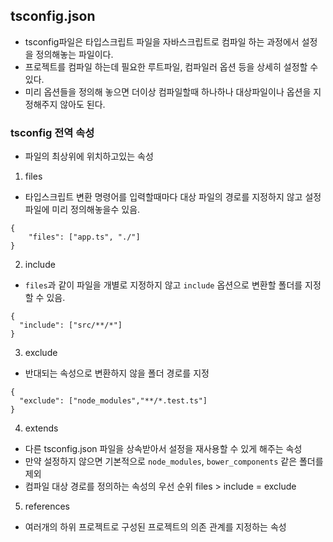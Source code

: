 ## tsconfig.json
- tsconfig파일은 타입스크립트 파일을 자바스크립트로 컴파일 하는 과정에서 설정을 정의해놓는 파일이다.
- 프로젝트를 컴파일 하는데 필요한 루트파일, 컴파일러 옵션 등을 상세히 설정할 수 있다.
- 미리 옵션들을 정의해 놓으면 더이상 컴파일할때 하나하나 대상파일이나 옵션을 지정해주지 않아도 된다.

### tsconfig 전역 속성
- 파일의 최상위에 위치하고있는 속성

1. files
- 타입스크립트 변환 명령어를 입력할때마다 대상 파일의 경로를 지정하지 않고 설정 파일에 미리 정의해놓을수 있음.
```
{
    "files": ["app.ts", "./"]
}
```
2. include
- ```files```과 같이 파일을 개별로 지정하지 않고 ```include``` 옵션으로 변환할 폴더를 지정할 수 있음.
```
{
  "include": ["src/**/*"]
}
```
3. exclude
- 반대되는 속성으로 변환하지 않을 폴더 경로를 지정
```
{
  "exclude": ["node_modules","**/*.test.ts"]
}
```
4. extends
- 다른 tsconfig.json 파일을 상속받아서 설정을 재사용할 수 있게 해주는 속성
- 만약 설정하지 않으면 기본적으로 ```node_modules```, ```bower_components``` 같은 폴더를 제외
- 컴파일 대상 경로를 정의하는 속성의 우선 순위 files > include = exclude

5. references
- 여러개의 하위 프로젝트로 구성된 프로젝트의 의존 관계를 지정하는 속성
